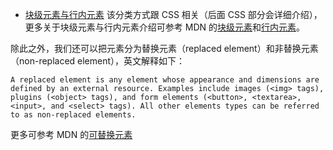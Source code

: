 *   [块级元素与行内元素](http://coding.imweb.io/demo/p1/block-vs-inline.html)
    该分类方式跟 CSS 相关（后面 CSS 部分会详细介绍），更多关于块级元素与行内元素介绍可参考 MDN 的[块级元素](https://developer.mozilla.org/zh-CN/docs/Web/HTML/Block-level_elements)和[行内元素](https://developer.mozilla.org/zh-CN/docs/Web/HTML/Inline_elemente)。

除此之外，我们还可以把元素分为替换元素（replaced element）和非替换元素（non-replaced element），英文解释如下：

`A replaced element is any element whose appearance and dimensions are defined by an external resource. Examples include images (<img> tags), plugins (<object> tags), and form elements (<button>, <textarea>, <input>, and <select> tags). All other elements types can be referred to as non-replaced elements.`

更多可参考 MDN 的[可替换元素](https://developer.mozilla.org/zh-CN/docs/Web/CSS/Replaced_element)

